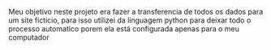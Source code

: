 Meu objetivo neste projeto era fazer a transferencia de todos os dados para um site ficticio, para isso utilizei da linguagem python para deixar todo o processo automatico porem ela está configurada apenas para o meu computador 
